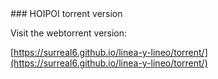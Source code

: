 <link rel="stylesheet" type="text/css" href="style.css">
### HOIPOI torrent version

Visit the webtorrent version:

[https://surreal6.github.io/linea-y-lineo/torrent/](https://surreal6.github.io/linea-y-lineo/torrent/)
